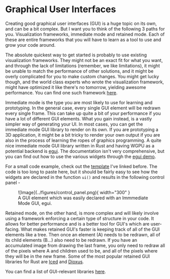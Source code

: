 # Graphical User Interfaces
Creating good graphical user interfaces (GUI) is a huge topic on its own, and can be a bit complex. But I
want you to think of the following 3 paths for you. Visualization frameworks, immediate mode and retained
mode. Each of these are entire frameworks that you will have to learn as a tool to use and grow your code
around.

The absolute quickest way to get started is probably to use existing visualization frameworks. They might
not be an exact fit for what you want, and through the lack of limitations (remember, we like limitations),
it might be unable to match the performance of other solutions, and it might be overly complicated for you to
make custom changes. You might get lucky though, and the world class experts who wrote the visualization framework,
might have optimized it like there's no tomorrow, yielding awesome performance. You can find one such framework
[here][2].

Immediate mode is the type you are most likely to use for learning and prototyping. In the general case, every
single GUI element will be redrawn every single frame. This can take up quite a bit of your performance if you
have a lot of different GUI elements. What you gain instead, is a vastly simpler way of generating your UI.
In most cases, you can get the immediate mode GUI library to render on its own. If you are prototyping a
3D application, it might be a bit tricky to render your own output if you are also in the process of learning
the ropes of graphics programming. A quite nice immediate mode GUI library written in Rust and having WGPU as
a potential backend is [egui][0]. The documentation isn't very comprehensive, but you can find out how to use
the various widgets through the [egui demo][1].

For a small code example, check out the [template][3] I've linked before. The code is too long to
paste here, but it should be fairly easy to see how the widgets are declared in the function ```ui()``` and
results in the following control panel -

<figure markdown>
![Image](../figures/control_panel.png){ width="300" }
<figcaption>
A GUI element which was easily declared with an Immmediate Mode GUI, egui.
</figcaption>
</figure>

Retained mode, on the other hand, is more complex and will likely involve using a framework enforcing a certain type
of structure in your code. It allows for better performance and is a better tool for GUI's which are user-facing.
What makes retained GUI's faster is keeping track of all of the GUI elements like a tree. Then once an element (A)
needs to be redrawn, all of its child elements (B...) also need to be redrawn. If you have an accumulated image from
drawing the last frame, you only need to redraw all of the pixels where A and children used to be, and all of
the pixels where they will be in the new frame. Some of the most popular retained GUI libraries for Rust are
[Iced][4] and [Dioxus][5].

You can find a list of GUI-relevant libraries [here][6].

[0]: https://github.com/emilk/egui
[1]: https://www.egui.rs/#demo
[2]: https://www.rerun.io/
[3]: https://github.com/absorensen/the-guide/blob/main/m4_real_time_systems/code/egui-winit-wgpu-template/src/gui.rs
[4]: https://iced.rs/
[5]: https://dioxuslabs.com/
[6]: https://areweguiyet.com/
